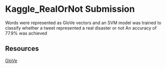 # Kaggle_RealOrNot Submission

Words were represented as GloVe vectors and an SVM model was trained to classify whether a tweet represented a real disaster or not
An accuracy of 77.9% was achieved

## Resources
[GloVe](https://nlp.stanford.edu/projects/glove/)
